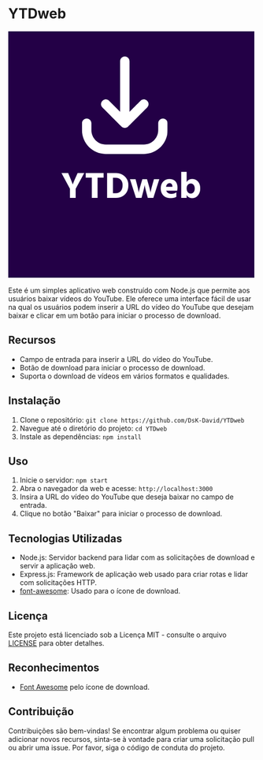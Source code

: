 # YTDweb

<img src='YTDweb.png'>

Este é um simples aplicativo web construído com Node.js que permite aos usuários baixar vídeos do YouTube. Ele oferece uma interface fácil de usar na qual os usuários podem inserir a URL do vídeo do YouTube que desejam baixar e clicar em um botão para iniciar o processo de download.

## Recursos

- Campo de entrada para inserir a URL do vídeo do YouTube.
- Botão de download para iniciar o processo de download.
- Suporta o download de vídeos em vários formatos e qualidades.

## Instalação

1. Clone o repositório: `git clone https://github.com/DsK-David/YTDweb`
2. Navegue até o diretório do projeto: `cd YTDweb`
3. Instale as dependências: `npm install`

## Uso

1. Inicie o servidor: `npm start`
2. Abra o navegador da web e acesse: `http://localhost:3000`
3. Insira a URL do vídeo do YouTube que deseja baixar no campo de entrada.
4. Clique no botão "Baixar" para iniciar o processo de download.

## Tecnologias Utilizadas

- Node.js: Servidor backend para lidar com as solicitações de download e servir a aplicação web.
- Express.js: Framework de aplicação web usado para criar rotas e lidar com solicitações HTTP.
- [font-awesome](https://fontawesome.com/): Usado para o ícone de download.

## Licença

Este projeto está licenciado sob a Licença MIT - consulte o arquivo [LICENSE](LICENSE) para obter detalhes.

## Reconhecimentos

- [Font Awesome](https://fontawesome.com/) pelo ícone de download.


## Contribuição

Contribuições são bem-vindas! Se encontrar algum problema ou quiser adicionar novos recursos, sinta-se à vontade para criar uma solicitação pull ou abrir uma issue. Por favor, siga o código de conduta do projeto.


